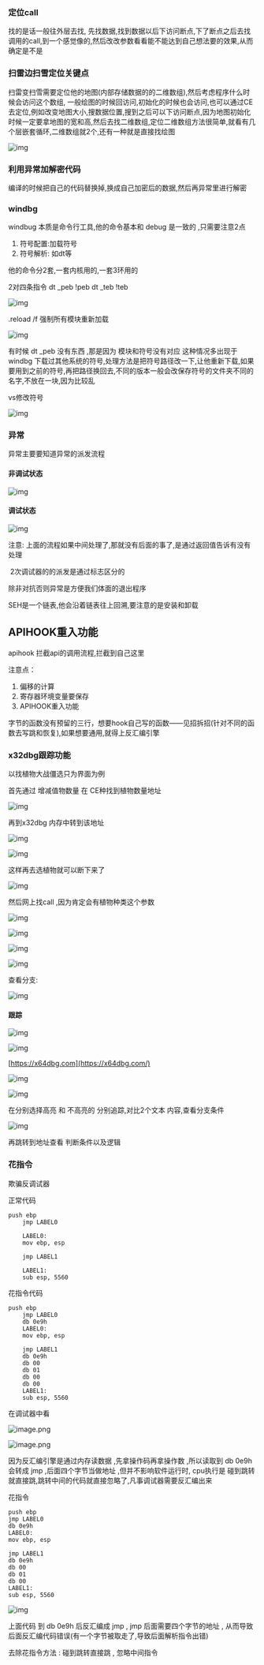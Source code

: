 ### 定位call 

 找的是话一般往外层去找,   先找数据,找到数据以后下访问断点,下了断点之后去找调用的call,到一个感觉像的,然后改改参数看看能不能达到自己想法要的效果,从而确定是不是



### 扫雷边扫雪定位关键点

扫雷变扫雪需要定位他的地图(内部存储数据的的二维数组),然后考虑程序什么时候会访问这个数组, 一般绘图的时候回访问,初始化的时候也会访问,也可以通过CE去定位,例如改变地图大小,搜数据位置,搜到之后可以下访问断点,因为地图初始化时候一定要拿地图的宽和高,然后去找二维数组,定位二维数组方法很简单,就看有几个层嵌套循环,二维数组就2个,还有一种就是直接找绘图

![img](notesimg/1654523416385-704bd46c-9d6b-4c11-80ef-21a9121f61bb.png)



### 利用异常加解密代码

编译的时候把自己的代码替换掉,换成自己加密后的数据,然后再异常里进行解密



### windbg

windbug 本质是命令行工具,他的命令基本和 debug 是一致的 ,只需要注意2点

1.  符号配置:加载符号
2.  符号解析: 如dt等

他的命令分2套,一套内核用的,一套3环用的

2对四条指令     dt _peb       !peb                 dt   _teb             !teb

![img](notesimg/1654524163578-b4121321-265a-4335-a7ac-7e9d3653a2d0.png)

.reload  /f  强制所有模块重新加载

![img](notesimg/1654524386186-226037a8-2e78-4e7e-ba8d-cac7c0d5bf66.png)

有时候  dt _peb  没有东西 ,那是因为  模块和符号没有对应     这种情况多出现于 windbg 下载过其他系统的符号,处理方法是把符号路径改一下,让他重新下载,如果要用到之前的符号,再把路径换回去,不同的版本一般会改保存符号的文件夹不同的名字,不放在一块,因为比较乱

vs修改符号

![img](notesimg/1654524842708-2d697283-10d3-459a-8e71-97092cf806b6.png)



### 异常

异常主要要知道异常的派发流程

#### 非调试状态

![img](notesimg/1654525408699-4c20af4e-d8b6-4ec6-a9ba-80bf155c72e5.png)

#### 调试状态

![img](notesimg/1654525441595-4eb32bd7-b14c-4770-85ed-8900e1fdd399.png)



注意:   上面的流程如果中间处理了,那就没有后面的事了,是通过返回值告诉有没有处理

​            2次调试器的的派发是通过标志区分的

除非对抗否则异常是方便我们体面的退出程序

SEH是一个链表,他会沿着链表往上回溯,要注意的是安装和卸载





## APIHOOK重入功能

apihook   拦截api的调用流程,拦截到自己这里

注意点：

1.  偏移的计算
2.  寄存器环境变量要保存
3.  APIHOOK重入功能



字节的函数没有预留的三行，想要hook自己写的函数——见招拆招(针对不同的函数去写跳和恢复),如果想要通用,就得上反汇编引擎



### x32dbg跟踪功能

以找植物大战僵选只为界面为例

首先通过 增减值物数量 在 CE种找到植物数量地址

![img](notesimg/1654529112534-762d8420-a1ba-41a4-8a8d-263b1951cb56.png)

再到x32dbg 内存中转到该地址

![img](notesimg/1654529224586-587ec7b4-555c-4063-a3a8-59ac59380b47.png)

![img](notesimg/1654529334556-2eed5f63-a509-4710-ab13-5087c1ac1e19.png)

这样再去选植物就可以断下来了

![img](notesimg/1654529446956-13bb0c0b-f4b6-4e82-b313-131bcc91d910.png)

然后网上找call ,因为肯定会有植物种类这个参数

![img](notesimg/1654529559284-a7139961-ea92-495a-b5ce-72529c281b9b.png)

![img](notesimg/1654529587934-a1dc6375-8d6e-4df7-8abc-d29c1fd62d57.png)

![img](notesimg/1654529729209-6fe99460-5731-4fe4-b310-21ed537503a3.png)

![img](notesimg/1654530112846-1f42f0ac-2db3-4724-a071-1f1b0afe5bff.png)

查看分支:

![img](notesimg/1654530356310-4d4c824e-4536-4f5c-ad5e-a99b00225cbf.png)

#### 跟踪

![img](notesimg/1654530482913-5635c55a-0cc0-4b18-bd1e-1f58edf1c90e.png)

![img](notesimg/1654530926968-e6f996de-4720-4fc8-bc47-1364e368bab5.png)

[https://x64dbg.com](https://x64dbg.com/)

![img](notesimg/1654531079567-6f78668e-2e72-4ab8-a0aa-a4e061293b6f.png)

![img](notesimg/1654531161830-6b9d0ab7-a34c-48d7-8498-0c0cc3c879f0.png)



在分别选择高亮 和 不高亮的 分别追踪,对比2个文本 内容,查看分支条件

![img](notesimg/1654531282028-652dc6a8-a802-4297-bd46-c1589dce4ff3.png)

再跳转到地址查看 判断条件以及逻辑



### 花指令

欺骗反调试器 

正常代码

```
push ebp
	jmp LABEL0
	
	LABEL0:
	mov ebp, esp
	
	jmp LABEL1

	LABEL1:
	sub esp, 5560	
```

花指令代码

```
push ebp
	jmp LABEL0
	db 0e9h
	LABEL0:
	mov ebp, esp
	
	jmp LABEL1
	db 0e9h
	db 00
	db 01
	db 00
    db 00
	LABEL1:
	sub esp, 5560	
```

在调试器中看



![image.png](notesimg/1654532924904-6381ec79-7db9-4282-9c60-0c5fe8cb5059.png)



![image.png](notesimg/1654533204439-86dd4fee-c7d5-4a54-8831-ee492e142746.png)



因为反汇编引擎是通过内存读数据 ,先拿操作码再拿操作数    ,所以读取到    db 0e9h  会转成 jmp  ,后面四个字节当做地址 ,但并不影响软件运行时, cpu执行是  碰到跳转 就直接跳,跳转中间的代码就直接忽略了,凡事调试器需要反汇编出来

花指令

```
push ebp
jmp LABEL0
db 0e9h
LABEL0:
mov ebp, esp
	
jmp LABEL1
db 0e9h
db 00
db 01
db 00
LABEL1:
sub esp, 5560
```

![img](notesimg/1654533525229-5e5e2c37-a63c-4c57-9289-c6b192d76cb8.png)

上面代码 到 db 0e9h   后反汇编成 jmp ,   jmp 后面需要四个字节的地址 , 从而导致后面反汇编代码错误(有一个字节被取走了,导致后面解析指令出错)



去除花指令方法 :   碰到跳转直接跳 , 忽略中间指令